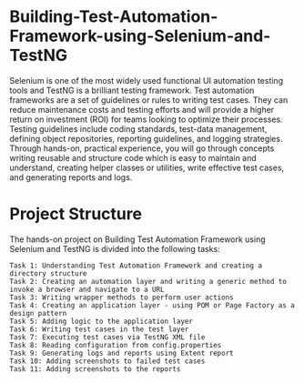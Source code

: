 # Building-Test-Automation-Framework-using-Selenium-and-TestNG

Selenium is one of the most widely used functional UI automation testing tools and TestNG is a brilliant testing framework. Test automation frameworks are a set of guidelines or rules to writing test cases. They can reduce maintenance costs and testing efforts and will provide a higher return on investment (ROI) for teams looking to optimize their processes. Testing guidelines include coding standards, test-data management, defining object repositories, reporting guidelines, and logging strategies. Through hands-on, practical experience, you will go through concepts writing reusable and structure code which is easy to maintain and understand, creating helper classes or utilities, write effective test cases, and generating reports and logs.

# Project Structure
The hands-on project on Building Test Automation Framework using Selenium and TestNG is divided into the following tasks:

    Task 1: Understanding Test Automation Framework and creating a directory structure
    Task 2: Creating an automation layer and writing a generic method to invoke a browser and navigate to a URL
    Task 3: Writing wrapper methods to perform user actions
    Task 4: Creating an application layer - using POM or Page Factory as a design pattern
    Task 5: Adding logic to the application layer
    Task 6: Writing test cases in the test layer
    Task 7: Executing test cases via TestNG XML file
    Task 8: Reading configuration from config.properties
    Task 9: Generating logs and reports using Extent report
    Task 10: Adding screenshots to failed test cases
    Task 11: Adding screenshots to the reports
